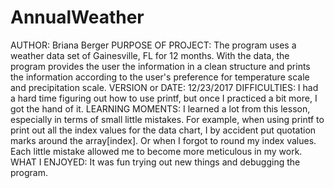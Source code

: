 # AnnualWeather
AUTHOR: Briana Berger
PURPOSE OF PROJECT: The program uses a weather data set of Gainesville, FL for 12 months. With the data, the program provides the user the information in a clean structure and prints the information according to the user's preference for temperature scale and precipitation scale. 
VERSION or DATE: 12/23/2017
DIFFICULTIES: I had a hard time figuring out how to use printf, but once I practiced a bit more, I got the hand of it. 
LEARNING MOMENTS: I learned a lot from this lesson, especially in terms of small little mistakes. For example, when using printf to print out all the index values for the data chart, I by accident put quotation marks around the array[index]. Or when I forgot to round my index values. Each little mistake allowed me to become more meticulous in my work.
WHAT I ENJOYED: It was fun trying out new things and debugging the program.
